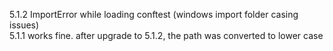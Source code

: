 5.1.2 ImportError while loading conftest (windows import folder casing issues)  
5.1.1 works fine. after upgrade to 5.1.2, the path was converted to lower case